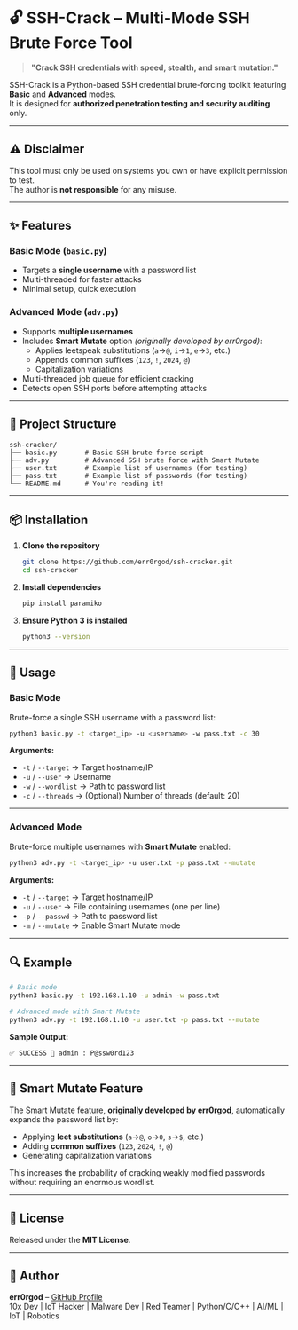 # 🔓 SSH-Crack – Multi-Mode SSH Brute Force Tool

> **"Crack SSH credentials with speed, stealth, and smart mutation."**

SSH-Crack is a Python-based SSH credential brute-forcing toolkit featuring **Basic** and **Advanced** modes.  
It is designed for **authorized penetration testing and security auditing** only.

---

## ⚠️ Disclaimer
This tool must only be used on systems you own or have explicit permission to test.  
The author is **not responsible** for any misuse.

---

## ✨ Features

### **Basic Mode (`basic.py`)**
- Targets a **single username** with a password list
- Multi-threaded for faster attacks
- Minimal setup, quick execution

### **Advanced Mode (`adv.py`)**
- Supports **multiple usernames**
- Includes **Smart Mutate** option *(originally developed by err0rgod)*:
  - Applies leetspeak substitutions (`a`→`@`, `i`→`1`, `e`→`3`, etc.)
  - Appends common suffixes (`123`, `!`, `2024`, `@`)
  - Capitalization variations
- Multi-threaded job queue for efficient cracking
- Detects open SSH ports before attempting attacks

---

## 📂 Project Structure

```
ssh-cracker/
├── basic.py       # Basic SSH brute force script
├── adv.py         # Advanced SSH brute force with Smart Mutate
├── user.txt       # Example list of usernames (for testing)
├── pass.txt       # Example list of passwords (for testing)
└── README.md      # You're reading it!
```

---

## 📦 Installation

1. **Clone the repository**
   ```bash
   git clone https://github.com/err0rgod/ssh-cracker.git
   cd ssh-cracker
   ```

2. **Install dependencies**
   ```bash
   pip install paramiko
   ```

3. **Ensure Python 3 is installed**
   ```bash
   python3 --version
   ```

---

## 🚀 Usage

### **Basic Mode**
Brute-force a single SSH username with a password list:
```bash
python3 basic.py -t <target_ip> -u <username> -w pass.txt -c 30
```
**Arguments:**
- `-t` / `--target` → Target hostname/IP
- `-u` / `--user` → Username
- `-w` / `--wordlist` → Path to password list
- `-c` / `--threads` → (Optional) Number of threads (default: 20)

---

### **Advanced Mode**
Brute-force multiple usernames with **Smart Mutate** enabled:
```bash
python3 adv.py -t <target_ip> -u user.txt -p pass.txt --mutate
```
**Arguments:**
- `-t` / `--target` → Target hostname/IP
- `-u` / `--user` → File containing usernames (one per line)
- `-p` / `--passwd` → Path to password list
- `-m` / `--mutate` → Enable Smart Mutate mode

---

## 🔍 Example

```bash
# Basic mode
python3 basic.py -t 192.168.1.10 -u admin -w pass.txt

# Advanced mode with Smart Mutate
python3 adv.py -t 192.168.1.10 -u user.txt -p pass.txt --mutate
```

**Sample Output:**
```
✅ SUCCESS 🎉 admin : P@ssw0rd123
```

---

## 🧠 Smart Mutate Feature
The Smart Mutate feature, **originally developed by err0rgod**, automatically expands the password list by:
- Applying **leet substitutions** (`a`→`@`, `o`→`0`, `s`→`$`, etc.)
- Adding **common suffixes** (`123`, `2024`, `!`, `@`)
- Generating capitalization variations

This increases the probability of cracking weakly modified passwords without requiring an enormous wordlist.

---

## 📜 License
Released under the **MIT License**.

---

## 👤 Author
**err0rgod** – [GitHub Profile](https://github.com/err0rgod)  
10x Dev | IoT Hacker | Malware Dev | Red Teamer | Python/C/C++ | AI/ML | IoT | Robotics
